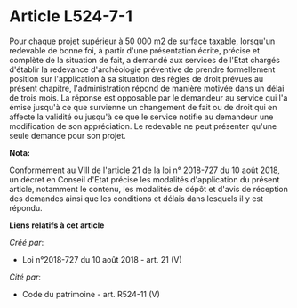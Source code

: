 # Article L524-7-1

Pour chaque projet supérieur à 50 000 m2 de surface taxable, lorsqu'un redevable de bonne foi, à partir d'une présentation
écrite, précise et complète de la situation de fait, a demandé aux services de l'Etat chargés d'établir la redevance
d'archéologie préventive de prendre formellement position sur l'application à sa situation des règles de droit prévues au
présent chapitre, l'administration répond de manière motivée dans un délai de trois mois. La réponse est opposable par le
demandeur au service qui l'a émise jusqu'à ce que survienne un changement de fait ou de droit qui en affecte la validité ou
jusqu'à ce que le service notifie au demandeur une modification de son appréciation. Le redevable ne peut présenter qu'une
seule demande pour son projet.

**Nota:**

Conformément au VIII de l'article 21 de la loi n° 2018-727 du 10 août 2018, un décret en Conseil d'Etat précise les modalités
d'application du présent article, notamment le contenu, les modalités de dépôt et d'avis de réception des demandes ainsi que
les conditions et délais dans lesquels il y est répondu.

**Liens relatifs à cet article**

_Créé par_:

  - Loi n°2018-727 du 10 août 2018 - art. 21 (V)

_Cité par_:

  - Code du patrimoine - art. R524-11 (V)
